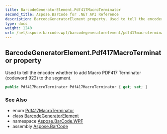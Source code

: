 ```yaml
---
title: BarcodeGeneratorElement.Pdf417MacroTerminator
second_title: Aspose.BarCode for .NET API Reference
description: BarcodeGeneratorElement property. Used to tell the encoder whether to add Macro PDF417 Terminator codeword 922 to the segment
type: docs
weight: 1240
url: /net/aspose.barcode.wpf/barcodegeneratorelement/pdf417macroterminator/
---
```

## BarcodeGeneratorElement.Pdf417MacroTerminator property

Used to tell the encoder whether to add Macro PDF417 Terminator (codeword 922) to the segment.

```csharp
public Pdf417MacroTerminator Pdf417MacroTerminator { get; set; }
```

### See Also

* enum [Pdf417MacroTerminator](../../../aspose.barcode.generation/pdf417macroterminator/)
* class [BarcodeGeneratorElement](../)
* namespace [Aspose.BarCode.WPF](../../barcodegeneratorelement/)
* assembly [Aspose.BarCode](../../../)


